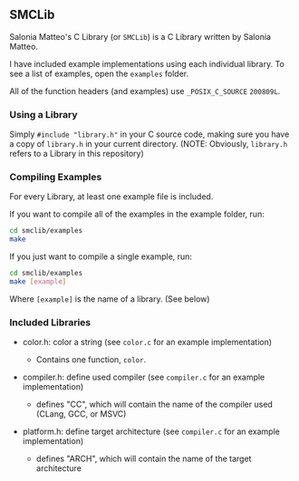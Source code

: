 ## SMCLib

Salonia Matteo's C Library (or `SMCLib`) is a C Library written by Salonia Matteo.

I have included example implementations using each individual library.
To see a list of examples, open the `examples` folder.

All of the function headers (and examples) use `_POSIX_C_SOURCE` `200809L`.

### Using a Library
Simply `#include "library.h"` in your C source code, making sure you have a copy of `library.h` in your current directory.
(NOTE: Obviously, `library.h` refers to a Library in this repository)

### Compiling Examples
For every Library, at least one example file is included.

If you want to compile all of the examples in the example folder, run:
```bash
cd smclib/examples
make
```

If you just want to compile a single example, run:
```bash
cd smclib/examples
make [example]
```

Where `[example]` is the name of a library. (See below)

### Included Libraries
+ color.h: color a string (see `color.c` for an example implementation)
	- Contains one function, `color`.

+ compiler.h: define used compiler (see `compiler.c` for an example implementation)
	- defines "CC", which will contain the name of the compiler used (CLang, GCC, or MSVC)
+ platform.h: define target architecture (see `compiler.c` for an example implementation)
	- defines "ARCH", which will contain the name of the target architecture
